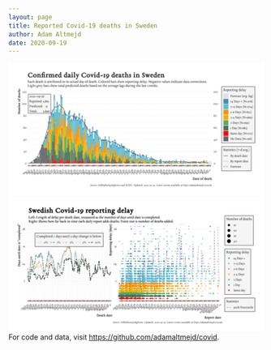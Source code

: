 ```yaml
---
layout: page
title: Reported Covid-19 deaths in Sweden
author: Adam Altmejd
date: 2020-09-19
---
```


![Graph of Swedish Covid-19 deaths with reporting delay.](deaths_lag_sweden_2020-09-19.png "Swedish Covid-19 deaths.")
![Graph of Swedish Covid-19 reporting delay in daily deaths.](lag_trend_sweden_2020-09-19.png "Trend in Swedish Covid-19 mortality reporting delay.")
For code and data, visit <https://github.com/adamaltmejd/covid>.
